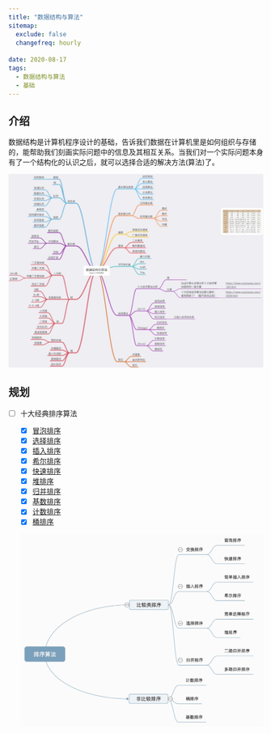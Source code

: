 ```yaml
---
title: "数据结构与算法"
sitemap:
  exclude: false
  changefreq: hourly

date: 2020-08-17
tags:
  - 数据结构与算法
  - 基础
---
```


## 介绍

数据结构是计算机程序设计的基础，告诉我们数据在计算机里是如何组织与存储的，能帮助我们刻画实际问题中的信息及其相互关系。当我们对一个实际问题本身有了一个结构化的认识之后，就可以选择合适的解决方法(算法)了。

![五分钟学算法](/imgs/2020-08-16-15975531702215.jpg)

## 规划

- [ ] 十大经典排序算法

  - [x] [冒泡排序](/basis/algorithms/t1-buble-sort)
  - [x] [选择排序](/basis/algorithms/t2-selection-sort)
  - [x] [插入排序](/basis/algorithms/t3-insertion-sort)
  - [x] [希尔排序](/basis/algorithms/t4-shell-sort)
  - [x] [快速排序](/basis/algorithms/t5-quick-sort)
  - [x] [堆排序](/basis/algorithms/t6-heap-sort)
  - [x] [归并排序](/basis/algorithms/t7-merge-sort)
  - [x] [基数排序](/basis/algorithms/t8-radix-sort)
  - [x] [计数排序](/basis/algorithms/t9-count-sort)
  - [x] [桶排序](/basis/algorithms/u1-bucket-sort)

  ![排序](imgs/15541716797540.jpg)
